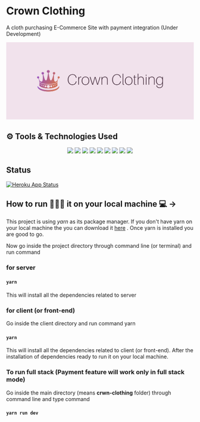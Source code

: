 # Crown Clothing 

A cloth purchasing E-Commerce Site with payment integration (Under Development)

![Cover](https://github.com/Ashutosh00710/crwn-clothing/blob/master/client/src/assets/cover.png)

## ⚙ Tools & Technologies Used

<p align="center">

<img src="https://img.shields.io/badge/javascript%20-%23323330.svg?&style=for-the-badge&logo=javascript&logoColor=%23F7DF1E">
<img src="https://img.shields.io/badge/Styled%20Components-informational?style=for-the-badge&logo=styled-components&logoColor=white&color=DB7093">
<img src="https://img.shields.io/badge/react%20-%2320232a.svg?&style=for-the-badge&logo=react&logoColor=%2361DAFB">
<img src="https://img.shields.io/badge/redux%20-%23593d88.svg?&style=for-the-badge&logo=redux&logoColor=white">
<img src="https://img.shields.io/badge/node.js%20-%2343853D.svg?&style=for-the-badge&logo=node.js&logoColor=white">
<img src="https://img.shields.io/badge/firebase%20-%23039BE5.svg?&style=for-the-badge&logo=firebase">
<img src="https://img.shields.io/badge/-Yarn-informational?style=for-the-badge&logo=yarn&logoColor=white&color=2C8EBB">
<img src="https://img.shields.io/badge/Payment%20Integration-Stripe?style=for-the-badge&logo=stripe&logoColor=white&color=008CDD">
<img src="https://img.shields.io/badge/heroku%20-%23430098.svg?&style=for-the-badge&logo=heroku&logoColor=white">

</p>

## Status

[![Heroku App Status](http://heroku-shields.herokuapp.com/crownn-clothing-ltd-live)](https://crownn-clothing-ltd-live.herokuapp.com)

## How to run 🏃🏻‍♂️ it on your local machine 💻 ->

This project is using _yarn_ as its package manager. If you don't have yarn on your local machine the you can download it [here](https://classic.yarnpkg.com/en/docs/install#windows-stable) . Once yarn is installed you are good to go.

Now go inside the project directory through command line (or terminal) and run command

### for server

#### `yarn`

This will install all the dependencies related to server

### for client (or front-end)

Go inside the client directory and run command yarn

#### `yarn`

This will install all the dependencies related to client (or front-end).
After the installation of dependencies ready to run it on your local machine.

### To run full stack (Payment feature will work only in full stack mode)

Go inside the main directory (means <b>crwn-clothing</b> folder) through command line and type command

#### `yarn run dev`
